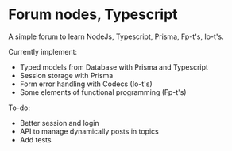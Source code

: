 # Forum nodes, Typescript

A simple forum to learn NodeJs, Typescript, Prisma, Fp-t's, Io-t's.

Currently implement:
- Typed models from Database with Prisma and Typescript
- Session storage with Prisma
- Form error handling with Codecs (Io-t's)
- Some elements of functional programming (Fp-t's)

To-do:
- Better session and login
- API to manage dynamically posts in topics
- Add tests